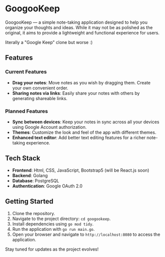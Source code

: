 # GoogooKeep

GoogooKeep — a simple note-taking application designed to help you organize your thoughts and ideas. While it may not be as polished as the original, it aims to provide a lightweight and functional experience for users.

literally a "Google Keep" clone but worse :)

## Features

### Current Features
- **Drag your notes**: Move notes as you wish by dragging them. Create your own convenient order.
- **Sharing notes via links**: Easily share your notes with others by generating shareable links.

### Planned Features
- **Sync between devices**: Keep your notes in sync across all your devices using Google Account authorization.
- **Themes**: Customize the look and feel of the app with different themes.
- **Enhanced text editor**: Add better text editing features for a richer note-taking experience.

## Tech Stack
- **Frontend**: Html, CSS, JavaScript, Bootstrap5 (will be React.js soon)
- **Backend**: Golang
- **Database**: PostgreSQL
- **Authentication**: Google OAuth 2.0

## Getting Started
1. Clone the repository.
2. Navigate to the project directory: `cd googookeep`.
3. Install dependencies using `go mod tidy`.
4. Run the application with `go run main.go`.
5. Open your browser and navigate to `http://localhost:8080` to access the application.

Stay tuned for updates as the project evolves!